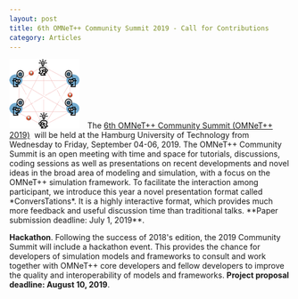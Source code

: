 ```yaml
---
layout: post
title: 6th OMNeT++ Community Summit 2019 - Call for Contributions
category: Articles
---
```

<img class="left" style="padding-right: 10px;" src="/images/stories/workshop-logo.png"/>
The <a href="http://summit.omnetpp.org/2019/" target="_blank">6th OMNeT++ Community Summit (OMNeT++ 2019)</a> 
will be held at the Hamburg University of Technology from Wednesday to Friday, 
September 04-06, 2019.
The OMNeT++ Community Summit is an open meeting with time and space
for tutorials, discussions, coding sessions as well as presentations
on recent developments and novel ideas in the broad area of modeling
and simulation, with a focus on the OMNeT++ simulation framework.
To facilitate the interaction among participant, we introduce this
year a novel presentation format called *ConversTations*. It is a highly
interactive format, which provides much more feedback and useful
discussion time than traditional talks.
**Paper submission deadline: July 1, 2019**.

**Hackathon**. Following the success of 2018's edition, the 2019 Community Summit
will include a hackathon event. This provides the chance for
developers of simulation models and frameworks to consult and work together
with OMNeT++ core developers and fellow developers to improve the quality and
interoperability of models and frameworks. 
**Project proposal deadline: August 10, 2019**.
